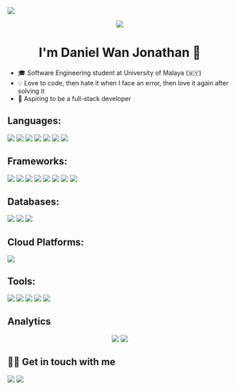 ![](https://visitor-badge-reloaded.herokuapp.com/badge?page_id=https://github.com/KeluhingBavui&color=2A5075&lcolor=757575&style=for-the-badge&logo=Github&text=Visitors)

<p align="center">
  <img src="https://c.tenor.com/FABadXdQ65MAAAAC/hi-hello.gif" />
</p>
<h1 align="center"> I'm Daniel Wan Jonathan 👋</h1>

<ul>
  <li>🎓  Software Engineering student at University of Malaya (🇲🇾)</li>
  <li>💡   Love to code, then hate it when I face an error, then love it again after solving it</li>
  <li>🚀  Aspiring to be a full-stack developer</li>
  </ul>

## Languages:
<p>
  <img src="https://img.shields.io/badge/Java-ED8B00?style=for-the-badge&logo=java&logoColor=white">
  <img src="https://img.shields.io/badge/Python-3776AB?style=for-the-badge&logo=python&logoColor=white">
  <img src="https://img.shields.io/badge/php-%23777BB4.svg?style=for-the-badge&logo=php&logoColor=white">
  <img src="https://img.shields.io/badge/HTML5-E34F26?style=for-the-badge&logo=html5&logoColor=white">
  <img src="https://img.shields.io/badge/CSS3-1572B6?style=for-the-badge&logo=css3&logoColor=white">
  <img src="https://img.shields.io/badge/javascript-%23323330.svg?style=for-the-badge&logo=javascript&logoColor=%23F7DF1E">
  <img src="https://img.shields.io/badge/TypeScript-007ACC?style=for-the-badge&logo=typescript&logoColor=white">
</p>

## Frameworks:
<p>
  <img src="https://img.shields.io/badge/Bootstrap-563D7C?style=for-the-badge&logo=bootstrap&logoColor=white">
  <img src="https://img.shields.io/badge/Tailwind_CSS-38B2AC?style=for-the-badge&logo=tailwind-css&logoColor=white">
  <img src="https://img.shields.io/badge/Django-092E20?style=for-the-badge&logo=django&logoColor=white">
  <img src="https://img.shields.io/badge/laravel-%23FF2D20.svg?style=for-the-badge&logo=laravel&logoColor=white">
  <img src="https://img.shields.io/badge/Angular-DD0031?style=for-the-badge&logo=angular&logoColor=white">
  <img src="https://img.shields.io/badge/Express.js-000000?style=for-the-badge&logo=express&logoColor=white">
  <img src="https://img.shields.io/badge/next.js-000000?style=for-the-badge&logo=nextdotjs&logoColor=white">
  <img src="https://img.shields.io/badge/Spring_Boot-F2F4F9?style=for-the-badge&logo=spring-boot">
</p>

## Databases:
<p>
  <img src="https://img.shields.io/badge/MySQL-00000F?style=for-the-badge&logo=mysql&logoColor=white">
  <img src="https://img.shields.io/badge/PostgreSQL-316192?style=for-the-badge&logo=postgresql&logoColor=white">
  <img src="https://img.shields.io/badge/Neo4j-008CC1?style=for-the-badge&logo=neo4j&logoColor=white">
</p>

## Cloud Platforms:
<p>
  <img src="https://img.shields.io/badge/AWS-%23FF9900.svg?style=for-the-badge&logo=amazon-aws&logoColor=white">
</p>

## Tools:
<p>
  <img src="https://img.shields.io/badge/VisualStudioCode-0078d7.svg?style=for-the-badge&logo=visual-studio-code&logoColor=white">
  <img src="https://img.shields.io/badge/git-%23F05033.svg?style=for-the-badge&logo=git&logoColor=white">
  <img src="https://img.shields.io/badge/NetBeansIDE-1B6AC6.svg?style=for-the-badge&logo=apache-netbeans-ide&logoColor=white">
  <img src="https://img.shields.io/badge/Trello-%23026AA7.svg?style=for-the-badge&logo=Trello&logoColor=white">
  <img src="https://img.shields.io/badge/IntelliJ_IDEA-000000.svg?style=for-the-badge&logo=intellij-idea&logoColor=white">
</p>

## Analytics
<p align="center">
  <img src="https://github-readme-stats.vercel.app/api?username=KeluhingBavui&show_icons=true&theme=dracula">
  <img src="https://github-readme-stats.vercel.app/api/top-langs/?username=KeluhingBavui&layout=donut&theme=dracula&langs_count=8">
</p>

## 🤝🏻 Get in touch with me
<p>
<a href="https://linkedin.com/in/danielwanjo"><img src="https://img.shields.io/badge/LinkedIn-0077B5?style=for-the-badge&logo=linkedin&logoColor=white"></a>
<a href="mailto:daniel01.jonathan@gmail.com"><img src="https://img.shields.io/badge/Gmail-D14836?style=for-the-badge&logo=gmail&logoColor=white"></a>
</p>
